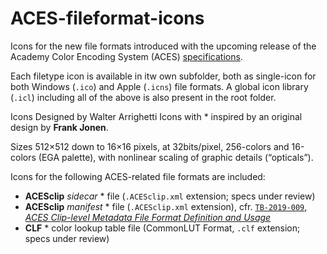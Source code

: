 # ACES-fileformat-icons
Icons for the new file formats introduced with the upcoming release of the Academy Color Encoding System (ACES) [specifications](https://github.com/ampas/).

Each filetype icon is available in itw own subfolder, both as single-icon for both Windows (`.ico`) and Apple (`.icns`) file formats. A global icon library (`.icl`) including all of the above is also present in the root folder.

Icons Designed by Walter Arrighetti
Icons with * inspired by an original design by **Frank Jonen**.

Sizes 512×512 down to 16×16 pixels, at 32bits/pixel, 256-colors and 16-colors (EGA palette), with nonlinear scaling of graphic details (“opticals”).

Icons for the following ACES-related file formats are included:

 * **ACESclip** *sidecar* * file (`.ACESclip.xml` extension; specs under review)
 * **ACESclip** *manifest* * file (`.ACESclip.xml` extension), cfr. [`TB-2019-009`, _ACES Clip-level Metadata File Format Definition and Usage_](http://j.mp/TB-2014-009])
 * **CLF** * color lookup table file (CommonLUT Format, `.clf` extension; specs under review)
